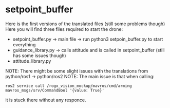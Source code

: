 # setpoint_buffer
Here is the first versions of the translated files (still some problems though) 
Here you will find three files required to start the drone: 
- setpoint_buffer.py -> main file -> run python3 setpoin_buffer.py to start everything 
- guidance_library.py -> calls attitude and is called in setpoint_buffer (still has some issues though) 
- attitude_library.py 

NOTE: There might be some slight issues with the translations from python/ros1 -> python/ros2 
NOTE: The main issue is that when calling: 
```
ros2 service call /rogx_vision_mockup/mavros/cmd/arming mavros_msgs/srv/CommandBool '{value: True}' 
```
it is stuck there without any responce. 
